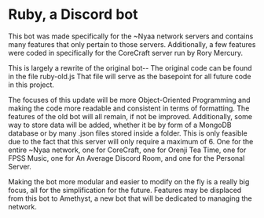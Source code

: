 Ruby, a Discord bot
======

This bot was made specifically for the ~Nyaa network servers and contains many features that only pertain to those servers. Additionally, a few features were coded in specifically for the CoreCraft server run by Rory Mercury.

This is largely a rewrite of the original bot-- The original code can be found in the file ruby-old.js
That file will serve as the basepoint for all future code in this project.

The focuses of this update will be more Object-Oriented Programming and making the code more readable and consistent in terms of formatting. The features of the old bot will all remain, if not be improved.
Additionally, some way to store data will be added, whether it be by form of a MongoDB database or by many .json files stored inside a folder. This is only feasible due to the fact that this server will only require a maximum of 6. One for the entire ~Nyaa network, one for CoreCraft, one for Orenji Tea Time, one for FPSS Music, one for An Average Discord Room, and one for the Personal Server.

Making the bot more modular and easier to modify on the fly is a really big focus, all for the simplification for the future. Features may be displaced from this bot to Amethyst, a new bot that will be dedicated to managing the network.